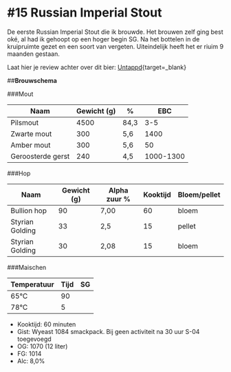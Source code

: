 # #15 Russian Imperial Stout

De eerste Russian Imperial Stout die ik brouwde. Het brouwen zelf ging best oké, al had ik gehoopt op een hoger begin SG. Na het bottelen in de kruipruimte gezet en een soort van vergeten. Uiteindelijk heeft het er riuim 9 maanden gestaan. 


Laat hier je review achter over dit bier:
[Untappd](https://untappd.com/b/brouwerij-robier-nummer-15-ris/5291173){target=_blank}


##**Brouwschema**


###Mout

Naam | Gewicht (g) | % | EBC
------------ | ---- | --- | ------------
Pilsmout | 4500 | 84,3 | 3-5
Zwarte mout | 300 | 5,6 | 1400
Amber mout | 300  | 5,6 | 50
Geroosterde gerst | 240 | 4,5 | 1000-1300


###Hop

Naam | Gewicht (g) | Alpha zuur % | Kooktijd | Bloem/pellet
------------ | ---- | --- | ---- | ------------
Bullion hop | 90 | 7,00 | 60 | bloem
Styrian Golding | 33 | 2,5 | 15 | pellet
Styrian Golding | 30 | 2,08 | 15 | bloem

###Maischen

Temperatuur | Tijd | SG
------------ | ---- | ------------
65°C | 90  | 
78°C | 5  | 

- Kooktijd: 60 minuten
- Gist: Wyeast 1084 smackpack. Bij geen activiteit na 30 uur S-04 toegevoegd
- OG: 1070 (12 liter)
- FG: 1014
- Alc: 8,0%